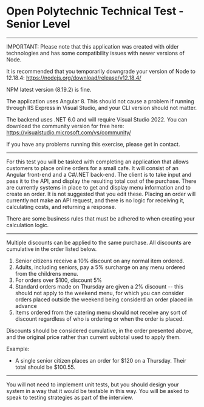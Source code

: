 # Open Polytechnic Technical Test - Senior Level

-----------------------------------------

IMPORTANT: Please note that this application was created with older technologies and has some compatibility issues with newer versions of Node.

It is recommended that you temporarily downgrade your version of Node to 12.18.4: https://nodejs.org/download/release/v12.18.4/

NPM latest version (8.19.2) is fine.

The application uses Angular 8. This should not cause a problem if running through IIS Express in Visual Studio, and your CLI version should not matter.

The backend uses .NET 6.0 and will require Visual Studio 2022. You can download the community version for free here: https://visualstudio.microsoft.com/vs/community/

If you have any problems running this exercise, please get in contact.

----------------------------------------- 

For this test you will be tasked with completing an application that allows customers to place online orders for a small cafe. It will consist of an Angular front-end and a C#/.NET back-end. The client is to take input and pass it to the API, and display the resulting total cost of the purchase. There are currently systems in place to get and display menu information and to create an order. It is not suggested that you edit these. Placing an order will currently not make an API request, and there is no logic for receiving it, calculating costs, and returning a response. 

There are some business rules that must be adhered to when creating your calculation logic.

-----------------------------------------

Multiple discounts can be applied to the same purchase. All discounts are cumulative in the order listed below.

1.	Senior citizens receive a 10% discount on any normal item ordered.
2.	Adults, including seniors, pay a 5% surcharge on any menu ordered from the childrens menu.
3.	For orders over $100, discount 5%
4.	Standard orders made on Thursday are given a 2% discount -- this should not apply to the weekend menu, for which you can consider orders placed outside the weekend being considerd an order placed in advance
5.	Items ordered from the catering menu should not receive any sort of discount regardless of who is ordering or when the order is placed.

Discounts should be considered cumulative, in the order presented above, and the original price rather than current subtotal used to apply them.

Example:
- A single senior citizen places an order for $120 on a Thursday. Their total should be $100.55.

-----------------------------------------

You will not need to implement unit tests, but you should design your system in a way that it would be testable in this way. You will be asked to speak to testing strategies as part of the interview.
